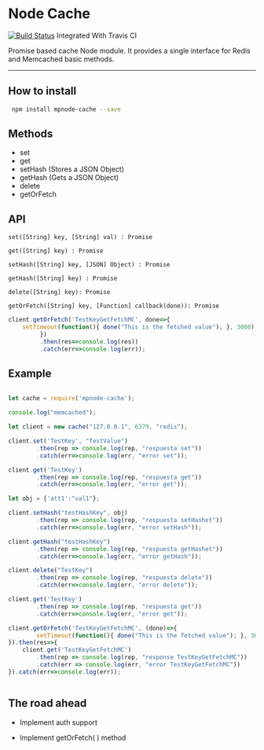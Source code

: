 Node Cache 
===================

[![Build Status](https://travis-ci.org/puricamaykol/node-cache.svg?branch=master)](https://travis-ci.org/puricamaykol/node-cache)  Integrated With Travis CI


Promise based cache Node module. It provides a single interface for Redis and Memcached basic methods.

----------

How to install
-------------

```bash
 npm install mpnode-cache --save
```

Methods
-------------

 - set
 - get
 - setHash (Stores a JSON Object)
 - getHash (Gets a JSON Object)
 - delete
 - getOrFetch

API
-------------

    set([String] key, [String] val) : Promise

    get([String] key) : Promise

    setHash([String] key, [JSON] Object) : Promise

    getHash([String] key) : Promise

    delete([String] key): Promise

    getOrFetch([String] key, [Function] callback(done)): Promise

```javascript
client.getOrFetch('TestKeyGetFetchMC', done=>{
	setTimeout(function(){ done("This is the fetched value"); }, 3000);
         })
         .then(res=>console.log(res))
         .catch(err=>console.log(err));

```

Example
-------------

```javascript

let cache = require('mpnode-cache');

console.log("memcached");

let client = new cache("127.0.0.1", 6379, "redis");

client.set('TestKey', "TestValue")
		.then(rep => console.log(rep, "respuesta set"))
		.catch(err=>console.log(err, "error set"));

client.get('TestKey')
		.then(rep => console.log(rep, "respuesta get"))
		.catch(err=>console.log(err, "error get"));

let obj = {'att1':"val1"};

client.setHash("testHashKey", obj)
		.then(rep => console.log(rep, "respuesta setHashet"))
		.catch(err=>console.log(err, "error setHash"));

client.getHash("testHashKey")
		.then(rep => console.log(rep, "respuesta getHashet"))
		.catch(err=>console.log(err, "error getHash"));

client.delete("TestKey")
		.then(rep => console.log(rep, "respuesta delete"))
		.catch(err=>console.log(err, "error delete"));

client.get('TestKey')
		.then(rep => console.log(rep, "respuesta get"))
		.catch(err=>console.log(err, "error get"));

client.getOrFetch('TestKeyGetFetchMC', (done)=>{
		setTimeout(function(){ done("This is the fetched value"); }, 3000);
}).then(res=>{
	client.get('TestKeyGetFetchMC')
		.then(rep => console.log(rep, "response TestKeyGetFetchMC"))
		.catch(err => console.log(err, "error TestKeyGetFetchMC"))
}).catch(err=>console.log(err));



```



The road ahead
-------------

 - Implement auth support
 
 - Implement getOrFetch( ) method

